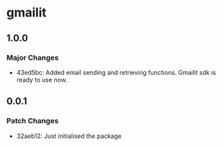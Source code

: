 # gmailit

## 1.0.0

### Major Changes

- 43ed5bc: Added email sending and retrieving functions. Gmailit sdk is ready to use now.

## 0.0.1

### Patch Changes

- 32aeb12: Just initialised the package
